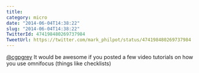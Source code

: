 ```yaml
---
title: 
category: micro
date: "2014-06-04T14:38:22"
slug: "2014-06-04T14:38:22"
TwitterId: 474198480269737984
TweetUrl: https://twitter.com/mark_philpot/status/474198480269737984
---
```


[@cgpgrey](https://twitter.com/cgpgrey) It would be awesome if you posted a few
video tutorials on how you use omnifocus (things like checklists)
